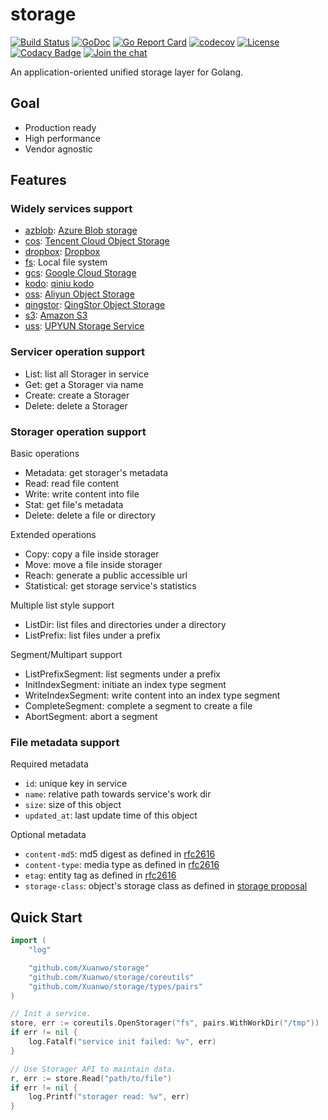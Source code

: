 # storage

[![Build Status](https://travis-ci.com/Xuanwo/storage.svg?branch=master)](https://travis-ci.com/Xuanwo/storage)
[![GoDoc](https://godoc.org/github.com/Xuanwo/storage?status.svg)](https://godoc.org/github.com/Xuanwo/storage)
[![Go Report Card](https://goreportcard.com/badge/github.com/Xuanwo/storage)](https://goreportcard.com/report/github.com/Xuanwo/storage)
[![codecov](https://codecov.io/gh/Xuanwo/storage/branch/master/graph/badge.svg)](https://codecov.io/gh/Xuanwo/storage)
[![License](https://img.shields.io/badge/license-apache%20v2-blue.svg)](https://github.com/Xuanwo/storage/blob/master/LICENSE)
[![Codacy Badge](https://api.codacy.com/project/badge/Grade/15867a455afc4f24a763a5ed1011e05a)](https://app.codacy.com/manual/Xuanwo/storage?utm_source=github.com&utm_medium=referral&utm_content=Xuanwo/storage&utm_campaign=Badge_Grade_Settings)
[![Join the chat](https://img.shields.io/badge/chat-online-blue?style=flat&logo=telegram)](https://t.me/storage_dev)

An application-oriented unified storage layer for Golang.

## Goal

- Production ready
- High performance
- Vendor agnostic

## Features

### Widely services support

- [azblob](./services/azblob/): [Azure Blob storage](https://docs.microsoft.com/en-us/azure/storage/blobs/)
- [cos](./services/cos/): [Tencent Cloud Object Storage](https://cloud.tencent.com/product/cos)
- [dropbox](./services/dropbox/): [Dropbox](https://www.dropbox.com)
- [fs](./services/fs/): Local file system
- [gcs](./services/gcs/): [Google Cloud Storage](https://cloud.google.com/storage/)
- [kodo](./services/kodo/): [qiniu kodo](https://www.qiniu.com/products/kodo)
- [oss](./services/oss/): [Aliyun Object Storage](https://www.aliyun.com/product/oss)
- [qingstor](./services/qingstor/): [QingStor Object Storage](https://www.qingcloud.com/products/qingstor/)
- [s3](./services/s3/): [Amazon S3](https://aws.amazon.com/s3/)
- [uss](./services/uss/): [UPYUN Storage Service](https://www.upyun.com/products/file-storage)

### Servicer operation support

- List: list all Storager in service
- Get: get a Storager via name
- Create: create a Storager
- Delete: delete a Storager

### Storager operation support

Basic operations

- Metadata: get storager's metadata
- Read: read file content
- Write: write content into file
- Stat: get file's metadata
- Delete: delete a file or directory

Extended operations

- Copy: copy a file inside storager
- Move: move a file inside storager
- Reach: generate a public accessible url
- Statistical: get storage service's statistics

Multiple list style support

- ListDir: list files and directories under a directory
- ListPrefix: list files under a prefix

Segment/Multipart support

- ListPrefixSegment: list segments under a prefix
- InitIndexSegment: initiate an index type segment
- WriteIndexSegment: write content into an index type segment
- CompleteSegment: complete a segment to create a file
- AbortSegment: abort a segment

### File metadata support

Required metadata

- `id`: unique key in service
- `name`: relative path towards service's work dir
- `size`: size of this object
- `updated_at`: last update time of this object

Optional metadata

- `content-md5`: md5 digest as defined in [rfc2616](https://tools.ietf.org/html/rfc2616#section-14.15)
- `content-type`: media type as defined in [rfc2616](https://tools.ietf.org/html/rfc2616#section-14.17)
- `etag`: entity tag as defined in [rfc2616](https://tools.ietf.org/html/rfc2616#section-14.19)
- `storage-class`: object's storage class as defined in [storage proposal](./design/8-normalize-metadata-storage-class.md)

## Quick Start

```go
import (
    "log"

    "github.com/Xuanwo/storage"
    "github.com/Xuanwo/storage/coreutils"
    "github.com/Xuanwo/storage/types/pairs"
)

// Init a service.
store, err := coreutils.OpenStorager("fs", pairs.WithWorkDir("/tmp"))
if err != nil {
    log.Fatalf("service init failed: %v", err)
}

// Use Storager API to maintain data.
r, err := store.Read("path/to/file")
if err != nil {
    log.Printf("storager read: %v", err)
}
```
